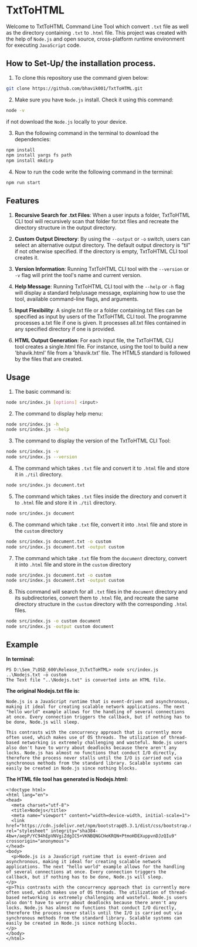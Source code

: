 # TxtToHTML

Welcome to TxtToHTML Command Line Tool which convert `.txt` file as well as the directory containing `.txt` to `.html` file. This project was created with the help of `Node.js` and open source, cross-platform runtime environment for executing `JavaScript` code.

## How to Set-Up/ the installation process.

1. To clone this repository use the command given below:

```bash
git clone https://github.com/bhavik001/TxtToHTML.git
```

2.  Make sure you have `Node.js` install. Check it using this command:

```bash
node -v
```

if not download the `Node.js` locally to your device.

3.  Run the following command in the terminal to download the dependencies:

```bash
npm install
npm install yargs fs path
npm install mkdirp
```

4. Now to run the code write the following command in the terminal:

```bash
npm run start
```

## Features

1. **Recursive Search for .txt Files**: When a user inputs a folder, TxtToHTML CLI tool will recursively scan that folder for.txt files and recreate the directory structure in the output directory.

2. **Custom Output Directory**: By using the `--output` or `-o` switch, users can select an alternative output directory. The default output directory is "til" if not otherwise specified. If the directory is empty, TxtToHTML CLI tool creates it.

3. **Version Information**: Running TxtToHTML CLI tool with the `--version` or `-v` flag will print the tool's name and current version.

4. **Help Message**: Running TxtToHTML CLI tool with the `--help` or `-h` flag will display a standard help/usage message, explaining how to use the tool, available command-line flags, and arguments.

5. **Input Flexibility**: A single.txt file or a folder containing.txt files can be specified as input by users of the TxtToHTML CLI tool. The programme processes a.txt file if one is given. It processes all.txt files contained in any specified directory if one is provided.

6. **HTML Output Generation**: For each input file, the TxtToHTML CLI tool creates a single.html file. For instance, using the tool to build a new 'bhavik.html' file from a 'bhavik.txt' file. The HTML5 standard is followed by the files that are created.

## Usage

1. The basic command is:

```bash
node src/index.js [options] <input>
```

2. The command to display help menu:

```bash
node src/index.js -h
node src/index.js --help
```

3. The command to display the version of the TxtToHTML CLI Tool:

```bash
node src/index.js -v
node src/index.js --version
```

4. The command which takes `.txt` file and convert it to `.html` file and store it in `./til` directory.

```bash
node src/index.js document.txt
```

5. The command which takes `.txt` files inside the directory and convert it to `.html` file and store it in `./til` directory.

```bash
node src/index.js document
```

6. The command which take `.txt` file, convert it into `.html` file and store in the `custom` directory

```bash
node src/index.js document.txt -o custom
node src/index.js document.txt -output custom
```

7. The command which take `.txt` file from the `document` directory, convert it into `.html` file and store in the `custom` directory

```bash
node src/index.js document.txt -o custom
node src/index.js document.txt -output custom
```

8. This command will search for all `.txt` files in the `document` directory and its subdirectories, convert them to `.html` file, and recreate the same directory structure in the `custom` directory with the corresponding `.html` files.

```bash
node src/index.js -o custom document
node src/index.js -output custom document
```

## Example

**In terminal:**

```
PS D:\Sem_7\OSD_600\Release_1\TxtToHTML> node src/index.js ..\Nodejs.txt -o custom
The Text file "..\Nodejs.txt" is converted into an HTML file.
```

**The original Nodejs.txt file is:**

```
Node.js is a JavaScript runtime that is event-driven and asynchronous, making it ideal for creating scalable network applications. The next "hello world" example allows for the handling of several connections at once. Every connection triggers the callback, but if nothing has to be done, Node.js will sleep.

This contrasts with the concurrency approach that is currently more often used, which makes use of OS threads. The utilization of thread-based networking is extremely challenging and wasteful. Node.js users also don't have to worry about deadlocks because there aren't any locks. Node.js has almost no functions that conduct I/O directly, therefore the process never stalls until the I/O is carried out via synchronous methods from the standard library. Scalable systems can easily be created in Node.js since nothing blocks.
```

**The HTML file tool has generated is Nodejs.html:**

```
<!doctype html>
<html lang="en">
<head>
  <meta charset="utf-8">
  <title>Nodejs</title>
  <meta name="viewport" content="width=device-width, initial-scale=1">
  <link href="https://cdn.jsdelivr.net/npm/bootstrap@5.3.1/dist/css/bootstrap.min.css" rel="stylesheet" integrity="sha384-4bw+/aepP/YC94hEpVNVgiZdgIC5+VKNBQNGCHeKRQN+PtmoHDEXuppvnDJzQIu9" crossorigin="anonymous">
</head>
<body>
  <p>Node.js is a JavaScript runtime that is event-driven and asynchronous, making it ideal for creating scalable network applications. The next "hello world" example allows for the handling of several connections at once. Every connection triggers the callback, but if nothing has to be done, Node.js will sleep.
</p>
<p>This contrasts with the concurrency approach that is currently more often used, which makes use of OS threads. The utilization of thread-based networking is extremely challenging and wasteful. Node.js users also don't have to worry about deadlocks because there aren't any locks. Node.js has almost no functions that conduct I/O directly, therefore the process never stalls until the I/O is carried out via synchronous methods from the standard library. Scalable systems can easily be created in Node.js since nothing blocks.
</p>
</body>
</html>
```

